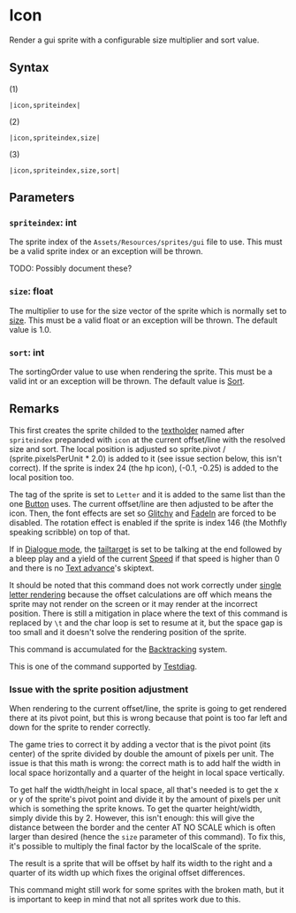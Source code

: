 # Icon

Render a gui sprite with a configurable size multiplier and sort value.

## Syntax

(1)

````
|icon,spriteindex|
````

(2)

````
|icon,spriteindex,size|
````

(3)

````
|icon,spriteindex,size,sort|
````

## Parameters

### `spriteindex`: int

The sprite index of the `Assets/Resources/sprites/gui` file to use. This must be a valid sprite index or an exception will be thrown. 

TODO: Possibly document these?

### `size`: float

The multiplier to use for the size vector of the sprite which is normally set to [size](size.md). This must be a valid float or an exception will be thrown. The default value is 1.0.

### `sort`: int

The sortingOrder value to use when rendering the sprite. This must be a valid int or an exception will be thrown. The default value is [Sort](Sort.md).

## Remarks

This first creates the sprite childed to the [textholder](../../Notable%20local%20variable/textholder.md) named after `spriteindex` prepanded with `icon` at the current offset/line with the resolved size and sort. The local position is adjusted so sprite.pivot / (sprite.pixelsPerUnit * 2.0) is added to it (see issue section below, this isn't correct). If the sprite is index 24 (the hp icon), (-0.1, -0.25) is added to the local position too.

The tag of the sprite is set to `Letter` and it is added to the same list than the one [Button](Button.md) uses. The current offset/line are then adjusted to be after the icon. Then, the font effects are set so [Glitchy](Glitchy.md) and [FadeIn](FadeIn.md) are forced to be disabled. The rotation effect is enabled if the sprite is index 146 (the Mothfly speaking scribble) on top of that.

If in [Dialogue mode](../../Dialogue%20mode.md), the [tailtarget](../../Notable%20local%20variable/tailtarget.md) is set to be talking at the end followed by a bleep play and a yield of the current [Speed](Speed.md) if that speed is higher than 0 and there is no [Text advance](../../Related%20Systems/Text%20advance.md)'s skiptext.

It should be noted that this command does not work correctly under [single letter rendering](../../Life%20Cycle/letter%20rendering/single%20letter%20rendering.md) because the offset calculations are off which means the sprite may not render on the screen or it may render at the incorrect position. There is still a mitigation in place where the text of this command is replaced by `\t` and the char loop is set to resume at it, but the space gap is too small and it doesn't solve the rendering position of the sprite.

This command is accumulated for the [Backtracking](../../Related%20Systems/Backtracking.md) system.

This is one of the command supported by [Testdiag](Testdiag.md).

### Issue with the sprite position adjustment

When rendering to the current offset/line, the sprite is going to get rendered there at its pivot point, but this is wrong because that point is too far left and down for the sprite to render correctly.

The game tries to correct it by adding a vector that is the pivot point (its center) of the sprite divided by double the amount of pixels per unit. The issue is that this math is wrong: the correct math is to add half the width in local space horizontally and a quarter of the height in local space vertically. 

To get half the width/height in local space, all that's needed is to get the x or y of the sprite's pivot point and divide it by the amount of pixels per unit which is something the sprite knows. To get the quarter height/width, simply divide this by 2. However, this isn't enough: this will give the distance between the border and the center AT NO SCALE which is often larger than desired (hence the `size` parameter of this command). To fix this, it's possible to multiply the final factor by the localScale of the sprite.

The result is a sprite that will be offset by half its width to the right and a quarter of its width up which fixes the original offset differences.

This command might still work for some sprites with the broken math, but it is important to keep in mind that not all sprites work due to this.
